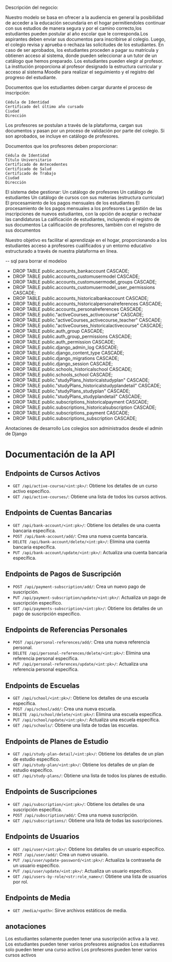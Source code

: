 Descripción del negocio:

Nuestro modelo se basa en ofrecer a la audiencia en general la posibilidad de acceder a la educación secundaria en el hogar permitiendoles continuar con sus estudios de manera segura y por el camino correcto,los estudiantes pueden postular al año escolar que le corresponda.Los aspirantes deben enviar sus documentos para inscribirse al colegio. Luego, el colegio revisa y aprueba o rechaza las solicitudes de los estudiantes. En caso de ser aprobados, los estudiantes proceden a pagar su matrícula y obtienen acceso al sistema, donde pueden seleccionar a un tutor de un catálogo que hemos preparado. Los estudiantes pueden elegir al profesor. La institución proporciona al profesor designado la estructura curricular y acceso al sistema Moodle para realizar el seguimiento y el registro del progreso del estudiante.

Documentos que los estudiantes deben cargar durante el proceso de inscripción:

    Cédula de Identidad
    Certificado del último año cursado
    Ciudad
    Dirección

Los profesores se postulan a través de la plataforma, cargan sus documentos y pasan por un proceso de validación por parte del colegio. Si son aprobados, se incluye en catálogo de profesores.

Documentos que los profesores deben proporcionar:

    Cédula de Identidad
    Título Universitario
    Certificado de Antecedentes
    Certificado de Salud
    Certificado de Trabajo
    Ciudad
    Dirección

El sistema debe gestionar:
    Un catálogo de profesores
    Un catálogo de estudiantes
    Un catálogo de cursos con sus materias (estructura curricular)
    El procesamiento de los pagos mensuales de los estudiantes
    El procesamiento de los pagos mensuales a los profesores
    La gestión de las inscripciones de nuevos estudiantes, con la opción de aceptar o rechazar las candidaturas
    La calificación de estudiantes, incluyendo el registro de sus documentos
    La calificación de profesores, también con el registro de sus documentos

Nuestro objetivo es facilitar el aprendizaje en el hogar, proporcionando a los estudiantes acceso a profesores cualificados y un entorno educativo estructurado a través de nuestra plataforma en línea.

-- sql para borrar el modeloo
- DROP TABLE public.accounts_bankaccount CASCADE;
- DROP TABLE public.accounts_customusermodel CASCADE;
- DROP TABLE public.accounts_customusermodel_groups CASCADE;
- DROP TABLE public.accounts_customusermodel_user_permissions CASCADE;
- DROP TABLE public.accounts_historicalbankaccount CASCADE;
- DROP TABLE public.accounts_historicalpersonalreferences CASCADE;
- DROP TABLE public.accounts_personalreferences CASCADE;
- DROP TABLE public."activeCourses_activecourse" CASCADE;
- DROP TABLE public."activeCourses_activecourse_teacher" CASCADE;
- DROP TABLE public."activeCourses_historicalactivecourse" CASCADE;
- DROP TABLE public.auth_group CASCADE;
- DROP TABLE public.auth_group_permissions CASCADE;
- DROP TABLE public.auth_permission CASCADE;
- DROP TABLE public.django_admin_log CASCADE;
- DROP TABLE public.django_content_type CASCADE;
- DROP TABLE public.django_migrations CASCADE;
- DROP TABLE public.django_session CASCADE;
- DROP TABLE public.schools_historicalschool CASCADE;
- DROP TABLE public.schools_school CASCADE;
- DROP TABLE public."studyPlans_historicalstudyplan" CASCADE;
- DROP TABLE public."studyPlans_historicalstudyplandetail" CASCADE;
- DROP TABLE public."studyPlans_studyplan" CASCADE;
- DROP TABLE public."studyPlans_studyplandetail" CASCADE;
- DROP TABLE public.subscriptions_historicalpayment CASCADE;
- DROP TABLE public.subscriptions_historicalsubscription CASCADE;
- DROP TABLE public.subscriptions_payment CASCADE;
- DROP TABLE public.subscriptions_subscription CASCADE;


Anotaciones de desarrollo
    Los colegios son administrados desde el admin de Django


# Documentación de la API

## Endpoints de Cursos Activos

- `GET /api/active-course/<int:pk>/`: Obtiene los detalles de un curso activo específico.
- `GET /api/active-courses/`: Obtiene una lista de todos los cursos activos.

## Endpoints de Cuentas Bancarias

- `GET /api/bank-account/<int:pk>/`: Obtiene los detalles de una cuenta bancaria específica.
- `POST /api/bank-account/add/`: Crea una nueva cuenta bancaria.
- `DELETE /api/bank-account/delete/<int:pk>/`: Elimina una cuenta bancaria específica.
- `PUT /api/bank-account/update/<int:pk>/`: Actualiza una cuenta bancaria específica.

## Endpoints de Pagos de Suscripción

- `POST /api/payment-subscription/add/`: Crea un nuevo pago de suscripción.
- `PUT /api/payment-subscription/update/<int:pk>/`: Actualiza un pago de suscripción específico.
- `GET /api/payments-subscription/<int:pk>/`: Obtiene los detalles de un pago de suscripción específico.

## Endpoints de Referencias Personales

- `POST /api/personal-references/add/`: Crea una nueva referencia personal.
- `DELETE /api/personal-references/delete/<int:pk>/`: Elimina una referencia personal específica.
- `PUT /api/personal-references/update/<int:pk>/`: Actualiza una referencia personal específica.

## Endpoints de Escuelas

- `GET /api/school/<int:pk>/`: Obtiene los detalles de una escuela específica.
- `POST /api/school/add/`: Crea una nueva escuela.
- `DELETE /api/school/delete/<int:pk>/`: Elimina una escuela específica.
- `PUT /api/school/update/<int:pk>/`: Actualiza una escuela específica.
- `GET /api/schools/`: Obtiene una lista de todas las escuelas.

## Endpoints de Planes de Estudio

- `GET /api/study-plan-detail/<int:pk>/`: Obtiene los detalles de un plan de estudio específico.
- `GET /api/study-plan/<int:pk>/`: Obtiene los detalles de un plan de estudio específico.
- `GET /api/study-plans/`: Obtiene una lista de todos los planes de estudio.

## Endpoints de Suscripciones

- `GET /api/subscription/<int:pk>/`: Obtiene los detalles de una suscripción específica.
- `POST /api/subscription/add/`: Crea una nueva suscripción.
- `GET /api/subscriptions/`: Obtiene una lista de todas las suscripciones.

## Endpoints de Usuarios

- `GET /api/user/<int:pk>/`: Obtiene los detalles de un usuario específico.
- `POST /api/user/add/`: Crea un nuevo usuario.
- `PUT /api/user/update-password/<int:pk>/`: Actualiza la contraseña de un usuario específico.
- `PUT /api/user/update/<int:pk>/`: Actualiza un usuario específico.
- `GET /api/users-by-role/<str:role_name>/`: Obtiene una lista de usuarios por rol.

## Endpoints de Media

- `GET /media/<path>`: Sirve archivos estáticos de media.


## anotaciones

Los estudiantes solamente pueden tener una suscripción activa a la vez.
Los estudiantes pueden tener varios profesores asignados
Los estudianres solo pueden tener una curso activo
Los profesores pueden tener varios cursos activos

